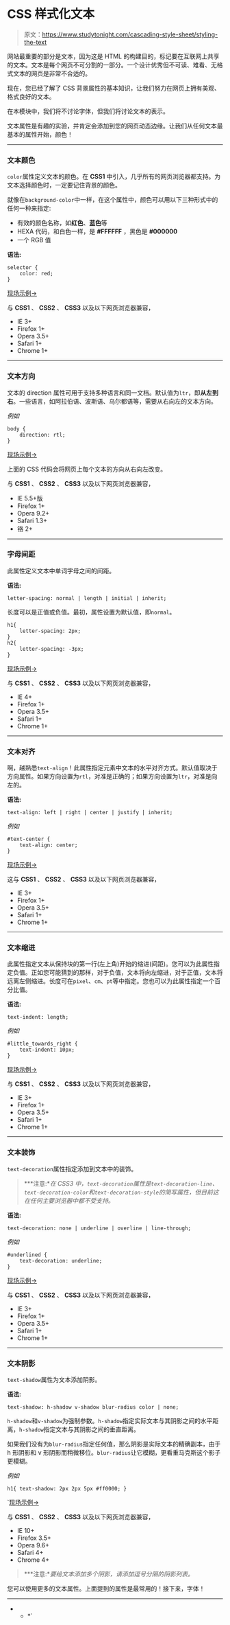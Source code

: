 # CSS 样式化文本

> 原文：<https://www.studytonight.com/cascading-style-sheet/styling-the-text>

网站最重要的部分是文本，因为这是 HTML 的构建目的，标记要在互联网上共享的文本。文本是每个网页不可分割的一部分。一个设计优秀但不可读、难看、无格式文本的网页是非常不合适的。

现在，您已经了解了 CSS 背景属性的基本知识，让我们努力在网页上拥有美观、格式良好的文本。

在本模块中，我们将不讨论字体，但我们将讨论文本的表示。

文本属性是有趣的实验，并肯定会添加到您的网页动态边缘。让我们从任何文本最基本的属性开始，颜色！

* * *

### 文本颜色

`color`属性定义文本的颜色。在 **CSS1** 中引入，几乎所有的网页浏览器都支持。为文本选择颜色时，一定要记住背景的颜色。

就像在`background-color`中一样，在这个属性中，颜色可以用以下三种形式中的任何一种来指定:

*   有效的颜色名称，如**红色**、**蓝色**等
*   HEXA 代码，和白色一样，是 **#FFFFFF** ，黑色是 **#000000**
*   一个 RGB 值

**语法:**

```
selector { 
    color: red;
}
```

[现场示例→](/code/playground/web?file=css-text_color)

与 **CSS1** 、 **CSS2** 、 **CSS3** 以及以下网页浏览器兼容，

*   IE 3+
*   Firefox 1+
*   Opera 3.5+
*   Safari 1+
*   Chrome 1+

* * *

### 文本方向

文本的 direction 属性可用于支持多种语言和同一文档。默认值为`ltr`，即**从左到右**。一些语言，如阿拉伯语、波斯语、乌尔都语等，需要从右向左的文本方向。

*例如*

```
body { 
    direction: rtl;
}
```

[现场示例→](/code/playground/web?file=css-text_direction)

上面的 CSS 代码会将网页上每个文本的方向从右向左改变。

与 **CSS1** 、 **CSS2** 、 **CSS3** 以及以下网页浏览器兼容，

*   IE 5.5+版
*   Firefox 1+
*   Opera 9.2+
*   Safari 1.3+
*   铬 2+

* * *

### 字母间距

此属性定义文本中单词字母之间的间距。

**语法:**

```
letter-spacing: normal | length | initial | inherit; 
```

长度可以是正值或负值。最初，属性设置为默认值，即`normal`。

```
h1{ 
    letter-spacing: 2px; 
}
h2{ 
    letter-spacing: -3px; 
}
```

[现场示例→](/code/playground/web?file=css-letter_spacing)

与 **CSS1** 、 **CSS2** 、 **CSS3** 以及以下网页浏览器兼容，

*   IE 4+
*   Firefox 1+
*   Opera 3.5+
*   Safari 1+
*   Chrome 1+

* * *

### 文本对齐

啊，越熟悉`text-align`！此属性指定元素中文本的水平对齐方式。默认值取决于方向属性。如果方向设置为`rtl`，对准是正确的；如果方向设置为`ltr`，对准是向左的。

**语法:**

```
text-align: left | right | center | justify | inherit;
```

*例如*

```
#text-center { 
    text-align: center;
}
```

[现场示例→](/code/playground/web?file=css-text_alignment)

这与 **CSS1** 、 **CSS2** 、 **CSS3** 以及以下网页浏览器兼容，

*   IE 3+
*   Firefox 1+
*   Opera 3.5+
*   Safari 1+
*   Chrome 1+

* * *

### 文本缩进

此属性指定文本从保持块的第一行(左上角)开始的缩进(间距)。您可以为此属性指定负值。正如您可能猜到的那样，对于负值，文本将向左缩进，对于正值，文本将远离左侧缩进。长度可在`pixel`、`cm`、`pt`等中指定。您也可以为此属性指定一个百分比值。

**语法:**

```
text-indent: length;
```

*例如*

```
#little_towards_right { 
    text-indent: 10px;
}
```

[现场示例→](/code/playground/web?file=css-text_indent)

与 **CSS1** 、 **CSS2** 、 **CSS3** 以及以下网页浏览器兼容，

*   IE 3+
*   Firefox 1+
*   Opera 3.5+
*   Safari 1+
*   Chrome 1+

* * *

### 文本装饰

`text-decoration`属性指定添加到文本中的装饰。

> ***注意:**在 CSS3 中，`text-decoration`属性是`text-decoration-line`、`text-decoration-color`和`text-decoration-style`的简写属性，但目前这在任何主要浏览器中都不受支持。*

**语法:**

```
text-decoration: none | underline | overline | line-through;
```

*例如*

```
#underlined { 
    text-decoration: underline;
}
```

[现场示例→](/code/playground/web?file=css-text_decoration)

与 **CSS1** 、 **CSS2** 、 **CSS3** 以及以下网页浏览器兼容，

*   IE 3+
*   Firefox 1+
*   Opera 3.5+
*   Safari 1+
*   Chrome 1+

* * *

### 文本阴影

`text-shadow`属性为文本添加阴影。

**语法:**

```
text-shadow: h-shadow v-shadow blur-radius color | none;
```

`h-shadow`和`v-shadow`为强制参数。`h-shadow`指定实际文本与其阴影之间的水平距离，`h-shadow`指定文本与其阴影之间的垂直距离。

如果我们没有为`blur-radius`指定任何值，那么阴影是实际文本的精确副本，由于 h 形阴影和 v 形阴影而稍微移位。`blur-radius`让它模糊，更看重马克斯这个影子更模糊。

*例如*

```
h1{ text-shadow: 2px 2px 5px #ff0000; }
```

 `[现场示例→](/code/playground/web?file=css-text_shadow)

与 **CSS1** 、 **CSS2** 、 **CSS3** 以及以下网页浏览器兼容，

*   IE 10+
*   Firefox 3.5+
*   Opera 9.6+
*   Safari 4+
*   Chrome 4+

> ***注意:**要给文本添加多个阴影，请添加逗号分隔的阴影列表。*

您可以使用更多的文本属性。上面提到的属性是最常用的！接下来，字体！

* * *

* * *`
